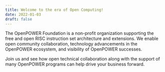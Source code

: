 ```yaml
---
title: Welcome to the era of Open Computing!
date: 2022-01-03
draft: false
---
```


The OpenPOWER Foundation is a non-profit organization supporting the free and open RISC instruction set architecture and extensions.
We enable open community collaboration, technology advancements in the OpenPOWER ecosystem, and visibility of OpenPOWER successes.

Join us and see how open technical collaboration along with the support of many OpenPOWER programs can help drive your business forward.
